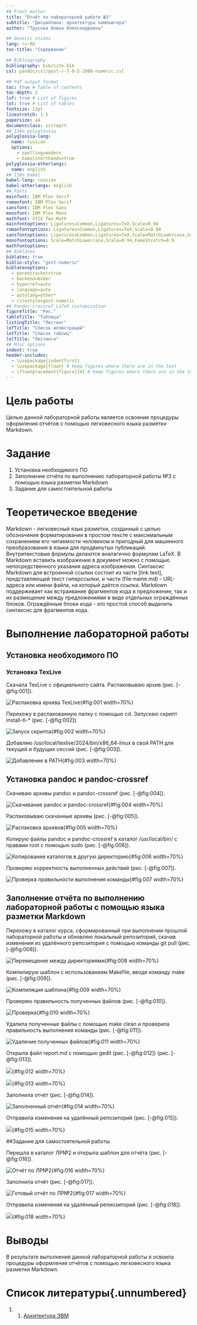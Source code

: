 ```yaml
---
## Front matter
title: "Отчёт по лабораторной работе №3"
subtitle: "Дисциплина: архитектура компьютера"
author: "Трусова Алина Александровна"

## Generic otions
lang: ru-RU
toc-title: "Содержание"

## Bibliography
bibliography: bib/cite.bib
csl: pandoc/csl/gost-r-7-0-5-2008-numeric.csl

## Pdf output format
toc: true # Table of contents
toc-depth: 2
lof: true # List of figures
lot: true # List of tables
fontsize: 12pt
linestretch: 1.5
papersize: a4
documentclass: scrreprt
## I18n polyglossia
polyglossia-lang:
  name: russian
  options:
	- spelling=modern
	- babelshorthands=true
polyglossia-otherlangs:
  name: english
## I18n babel
babel-lang: russian
babel-otherlangs: english
## Fonts
mainfont: IBM Plex Serif
romanfont: IBM Plex Serif
sansfont: IBM Plex Sans
monofont: IBM Plex Mono
mathfont: STIX Two Math
mainfontoptions: Ligatures=Common,Ligatures=TeX,Scale=0.94
romanfontoptions: Ligatures=Common,Ligatures=TeX,Scale=0.94
sansfontoptions: Ligatures=Common,Ligatures=TeX,Scale=MatchLowercase,Scale=0.94
monofontoptions: Scale=MatchLowercase,Scale=0.94,FakeStretch=0.9
mathfontoptions:
## Biblatex
biblatex: true
biblio-style: "gost-numeric"
biblatexoptions:
  - parentracker=true
  - backend=biber
  - hyperref=auto
  - language=auto
  - autolang=other*
  - citestyle=gost-numeric
## Pandoc-crossref LaTeX customization
figureTitle: "Рис."
tableTitle: "Таблица"
listingTitle: "Листинг"
lofTitle: "Список иллюстраций"
lotTitle: "Список таблиц"
lolTitle: "Листинги"
## Misc options
indent: true
header-includes:
  - \usepackage{indentfirst}
  - \usepackage{float} # keep figures where there are in the text
  - \floatplacement{figure}{H} # keep figures where there are in the text
---
```


# Цель работы

Целью данной лабораторной работы является освоение процедуры оформления отчётов с помощью легковесного языка разметки Markdown.

# Задание

1. Установка необходимого ПО
2. Заполнение отчёта по выполнению лабораторной работы №3 с помощью языка разметки Markdown
3. Задание для самостоятельной работы

# Теоретическое введение

Markdown - легковесный язык разметки, созданный с целью обозначения форматирования в простом тексте с максимальным сохранением его читаемости человеком и пригодный для машинного преобразования в языки для продвинутых публикаций.
Внутритекстовые формулы делаются аналагично формулам LaTeX.
В Markdown вставить изображение в документ можно с помощью непосредственного указания адреса изображения.
Синтаксис Markdown для встроенной ссылки состоит из части [link text], представляющей текст гиперссылки, и части (file-name.md) - URL-адреса или имени файла, на который даётся ссылка.
Markdown поддерживает как встраивание фрагментов кода в предложение, так и их размещение между предложениями в виде отдельных ограждённых блоков. Ограждённые блоки кода - это простой способ выделить синтаксис для фрагментов кода.
# Выполнение лабораторной работы

## Установка необходимого ПО

### Установка TexLive

Скачала TexLive с официального сайта. Распаковываю архив (рис. [-@fig:001]).

![Распаковка архива TexLive](image/1.jpg){#fig:001 width=70%}

Перехожу в распакованную папку с помощью cd. Запускаю скрипт install-tl-* (рис. [-@fig:002]).

![Запуск скрипта](image/2.jpg){#fig:002 width=70%}

Добавляю /usr/local/texlive/2024/bin/x86_64-linux в свой PATH для текущей и будущих сессий (рис. [-@fig:003]).

![Добавление в PATH](image/3.jpg){#fig:003 width=70%}

## Установка pandoc и pandoc-crossref

Скачиваю архивы pandoc и pandoc-crossref (рис. [-@fig:004]).

![Скачивание pandoc и pandoc-crossref](image/4.jpg){#fig:004 width=70%}

Распаковываю скачанные архивы (рис. [-@fig:005]).

![Распаковка архивов](image/5.jpg){#fig:005 width=70%}

Копирую файлы pandoc и pandoc-crossref в каталог /usr/local/bin/ с правами root с помощью sudo (рис. [-@fig:006]).

![Копирование каталогов в другую директорию](image/6.jpg){#fig:006 width=70%}

Проверяю корректность выполненных действий (рис. [-@fig:007]).

![Проверка правильности выполнения команды](image/7.jpg){#fig:007 width=70%}

## Заполнение отчёта по выполнению лабораторной работы с помощью языка разметки Markdown

Перехожу в каталог курса, сформированный при выполнении прошлой лабораторной работы и обновляю локальный репозиторий, скачав изменения из удалённого репозитория с помощью команды git pull (рис. [-@fig:008]).

![Перемещение между директориями](image/8.jpg){#fig:008 width=70%}

Компилирую шаблон с использованием Makefile, вводя команду make (рис. [-@fig:009]).

![Компиляция шаблона](image/9.jpg){#fig:009 width=70%}

Проверяю правильность полученных файлов (рис. [-@fig:010]).

![Проверка](image/10.jpg){#fig:010 width=70%}

Удалила полученные файлы с помощью make clean и проверила правильность выполнения команды (рис. [-@fig:011]).

![Удаление полученных файлов](image/11.jpg){#fig:011 width=70%}

Открыла файл report.md с помощью gedit (рис. [-@fig:012]) (рис. [-@fig:013]).

![](image/12.jpg){#fig:012 width=70%}

![](image/13.jpg){#fig:013 width=70%}

Заполнила отчёт (рис. [-@fig:014]).

![Заполненный отчёт](image/14.jpg){#fig:014 width=70%}

Отправила изменения на удалённый репозиторий (рис. [-@fig:015]).

![](image/15.jpg){#fig:015 width=70%}

##Задание для самостоятельной работы

Перешла в каталог ЛР№2 и открыла шаблон для отчёта (рис. [-@fig:016]).

![Отчёт по ЛР№2](image/16.jpg){#fig:016 width=70%}

Заполнила отчёт (рис. [-@fig:017]).

![Готовый отчёт по ЛР№2](image/17.jpg){#fig:017 width=70%}

Отправила изменения на удалённый репиозиторий (рис. [-@fig:018]).

![](image/18.jpg){#fig:018 width=70%}
# Выводы

В результате выполнения данной лабораторной работы я освоила процедуры оформления отчётов с помощью легковесного языка разметки Markdown.

# Список литературы{.unnumbered}
1. 1. [Архитектура ЭВМ](https://esystem.rudn.ru/pluginfile.php/1584625/mod_resource/content/1/%D0%9B%D0%B0%D0%B1%D0%BE%D1%80%D0%B0%D1%82%D0%BE%D1%80%D0%BD%D0%B0%D1%8F%20%D1%80%D0%B0%D0%B1%D0%BE%D1%82%D0%B0%20%E2%84%964.pdf)

